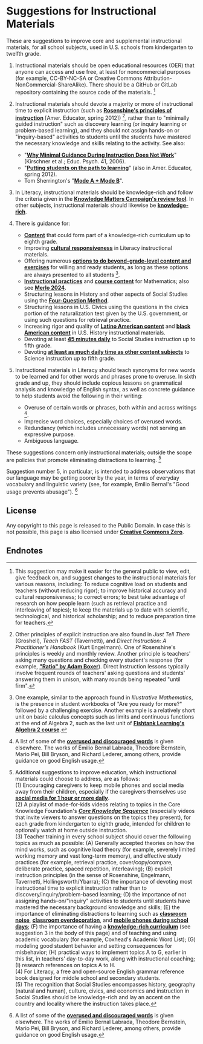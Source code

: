 # Suggestions for Instructional Materials

These are suggestions to improve core and supplemental instructional materials, for all school subjects, used in U.S. schools from kindergarten to twelfth grade.

1. Instructional materials should be open educational resources (OER) that anyone can access and use free, at least for noncommercial purposes (for example, CC-BY-NC-SA or Creative Commons Attribution-NonCommercial-ShareAlike).  There should be a GitHub or GitLab repository containing the source code of the materials. [^1]
2. Instructional materials should devote a majority or more of instructional time to explicit instruction (such as [**Rosenshine's principles of instruction**](https://www.aft.org/sites/default/files/Rosenshine.pdf) [Amer. Educator, spring 2012]) [^2], rather than to "minimally guided instruction" such as discovery learning (or inquiry learning or problem-based learning), and they should not assign hands-on or "inquiry-based" activities to students until the students have mastered the necessary knowledge and skills relating to the activity.  See also:

     - "[**Why Minimal Guidance During Instruction Does Not Work**](https://www.tandfonline.com/doi/abs/10.1207/s15326985ep4102_1)" (Kirschner et al.; Educ. Psych. 41, 2006).
     - "[**Putting students on the path to learning**](https://www.aft.org/sites/default/files/GuidedInstruction.pdf)" (also in Amer. Educator, spring 2012).
     - Tom Sherrington's "[**Mode A + Mode B**](https://teacherhead.com/2018/04/22/mode-a-mode-b-effective-teaching-and-a-rich-enacted-curriculum/)".

3. In Literacy, instructional materials should be knowledge-rich and follow the criteria given in the [**Knowledge Matters Campaign's review tool**](https://knowledgematterscampaign.org/review-tool/).  In other subjects, instructional materials should likewise be [**knowledge-rich**](https://link.springer.com/book/10.1007/978-3-031-74661-1).
4. There is guidance for:

    - [**Content**](https://www.coreknowledge.org/core-knowledge-sequence/) that could form part of a knowledge-rich curriculum up to eighth grade.
    - Improving [**cultural responsiveness**](https://steinhardt.nyu.edu/sites/default/files/2020-12/CRE%20Scorecard%20Revised%20Aug%202020.pdf) in Literacy instructional materials.
    - Offering numerous [**options to do beyond-grade-level content and exercises**](https://slatestarcodex.com/2018/09/04/acc-entry-does-the-education-system-adequately-serve-advanced-students/) for willing and ready students, as long as these options are always presented to all students [^3].
    - [**Instructional practices**](https://www.thescienceofmath.com/) and [**course content**](https://mathacademy.com/courses) for Mathematics; also see [**Merlo 2024**](https://www.cis.org.au/publication/the-science-of-mathematics-and-how-to-apply-it/).
    - Structuring lessons in History and other aspects of Social Studies using the [**Four-Question Method**](https://4qmteaching.net/).
    - Structuring lessons in U.S. Civics using the questions in the civics portion of the naturalization test given by the U.S. government, or using such questions for retrieval practice.
    - Increasing rigor and quality of [**Latino American content**](https://unidosus.org/publications/analyzing-inclusion-of-latino-contributions-in-us-history-curricula-for-high-school/) and [**black American content**](https://hub.jhu.edu/2021/02/10/black-history-curricula-lacking-rigor-and-quality/) in U.S. History instructional materials.
    - Devoting at least [**45 minutes daily**](https://ccsso.org/sites/default/files/2018-11/Elementary%20SS%20Brief%2045%20Minute%20Version_0.pdf) to Social Studies instruction up to fifth grade.
    - Devoting [**at least as much daily time as other content subjects**](https://www.nsta.org/nstas-official-positions/elementary-school-science) to Science instruction up to fifth grade.

5. Instructional materials in Literacy should teach synonyms for new words to be learned and for other words and phrases prone to overuse.  In sixth grade and up, they should include copious lessons on grammatical analysis and knowledge of English syntax, as well as concrete guidance to help students avoid the following in their writing:

    - Overuse of certain words or phrases, both within and across writings [^4].
    - Imprecise word choices, especially choices of overused words.
    - Redundancy (which includes unnecessary words) not serving an expressive purpose.
    - Ambiguous language.

These suggestions concern only instructional materials; outside the scope are policies that promote eliminating distractions to learning. [^5]

Suggestion number 5, in particular, is intended to address observations that our language may be getting poorer by the year, in terms of everyday vocabulary and linguistic variety (see, for example, Emilio Bernal's "Good usage prevents abusage"). [^4]

<a id=License></a>

## License

Any copyright to this page is released to the Public Domain.  In case this is not possible, this page is also licensed under [**Creative Commons Zero**](https://creativecommons.org/publicdomain/zero/1.0/).

<a id=Endnotes></a>

## Endnotes

[^1]: This suggestion may make it easier for the general public to view, edit, give feedback on, and suggest changes to the instructional materials for various reasons, including: To reduce cognitive load on students and teachers (without reducing rigor); to improve historical accuracy and cultural responsiveness; to correct errors; to best take advantage of research on how people learn (such as retrieval practice and interleaving of topics); to keep the materials up to date with scientific, technological, and historical scholarship; and to reduce preparation time for teachers.

[^2]: Other principles of explicit instruction are also found in _Just Tell Them_ (Groshell), _Teach FAST_ (Tavernetti), and _Direct Instruction: A Practitioner's Handbook_ (Kurt Engelmann). One of Rosenshine's principles is weekly and monthly review. Another principle is teachers' asking many questions and checking every student's response (for example, [**"Ratio" by Adam Boxer**](https://achemicalorthodoxy.co.uk/2020/02/09/ratio/)).  Direct Instruction lessons typically involve frequent rounds of teachers' asking questions and students' answering them in unison, with many rounds being repeated "until firm".

[^3]: One example, similar to the approach found in _Illustrative Mathematics_, is the presence in student workbooks of "Are you ready for more?" followed by a challenging exercise. Another example is a relatively short unit on basic calculus concepts such as limits and continuous functions at the end of Algebra 2, such as the last unit of [**Fishtank Learning's Algebra 2 course**](https://www.fishtanklearning.org/curriculum/math/algebra-2/).

[^4]: A list of some of the [**overused and discouraged words**](http://peteroupc.github.io/usage.html) is given elsewhere.  The works of Emilio Bernal Labrada, Theodore Bernstein, Mario Pei, Bill Bryson, and Richard Lederer, among others, provide guidance on good English usage.

[^5]: Additional suggestions to improve education, which instructional materials could choose to address, are as follows:<br>(1) Encouraging caregivers to keep mobile phones and social media away from their children, especially if the caregivers themselves use [**social media for 1 hour or more daily**](https://www.hhs.gov/surgeongeneral/priorities/youth-mental-health/social-media/index.html).<br>(2) A playlist of made-for-kids videos relating to topics in the Core Knowledge Foundation's [**_Core Knowledge Sequence_**](https://www.coreknowledge.org/core-knowledge-sequence/) (especially videos that invite viewers to answer questions on the topics they present), for each grade from kindergarten to eighth grade, intended for children to optionally watch at home outside instruction.<br>(3) Teacher training in every school subject should cover the following topics as much as possible: (A) Generally accepted theories on how the mind works, such as cognitive load theory (for example, severely limited working memory and vast long-term memory), and effective study practices (for example, retrieval practice, cover/copy/compare, deliberate practice, spaced repetition, interleaving); (B) explicit instruction principles (in the sense of Rosenshine, Engelmann, Tavernetti, Hollingsworth/Ybarra); (C) the importance of devoting most instructional time to explicit instruction rather than to discovery/inquiry/problem-based learning; (D) the importance of not assigning hands-on/"inquiry" activities to students until students have mastered the necessary background knowledge and skills; (E) the importance of eliminating distractions to learning such as [**classroom noise**](https://www.nathanielswain.com/cognitoriumblog/2024/6/quiet-and-silence), [**classroom overdecoration**](https://teachthinkblog.wordpress.com/2021/04/06/minimising-classroom-displays/), and [**mobile phones during school days**](https://www.educationnext.org/take-away-their-cellphones-rewire-schools-belonging-achievement/); (F) the importance of having a [**knowledge-rich curriculum**](https://link.springer.com/book/10.1007/978-3-031-74661-1) (see suggestion 3 in the body of this page) and of teaching and using academic vocabulary (for example, Coxhead's Academic Word List); (G) modeling good student behavior and setting consequences for misbehavior; (H) practical ways to implement topics A to G, earlier in this list, in teachers' day-to-day work, along with instructional coaching; (I) research references on topics A to H.<br>(4) For Literacy, a free and open-source English grammar reference book designed for middle school and secondary students.<br>(5) The recognition that Social Studies encompasses history, geography (natural and human), culture, civics, and economics and instruction in Social Studies should be knowledge-rich and lay an accent on the country and locality where the instruction takes place.

